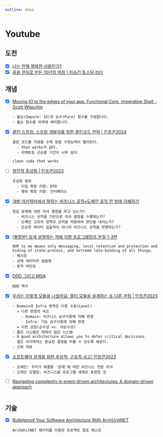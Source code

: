 ```yaml
---
outline: deep
---
```


# Youtube

## 도전
- [x] [나는 언제 행복한 사람인가?](https://www.youtube.com/watch?v=1zmnoElezRg)
- [x] [꿈을 현실로 만든 10년의 여정 | 이승건 토스팀 리더](https://www.youtube.com/watch?v=UogHHGN3U3Q)

## 개념
- [x] [Moving IO to the edges of your app: Functional Core, Imperative Shell - Scott Wlaschin](https://www.youtube.com/watch?v=P1vES9AgfC4)
  ```
  - 불순(Impure: IO)과 순수(Pure) 함수를 구분합니다.
  - 불순 함수를 외곽에 배치합니다.
  ```
- [x] [클린 스프링: 스프링 개발자를 위한 클린코드 전략 | 인프콘2024](https://www.youtube.com/watch?v=d3krJ4el8Hg)
  ```
  클린 코드를 지향할 수록 점점 구현능력이 떨어진다.
    - that works가 없다.
    - 리팩토링 선순환 기간이 너무 길다.

  clean code that works
  ```
- [ ] [점진적 추상화 | 인프콘2023](https://www.youtube.com/watch?v=dzDCToa0XNg)
  ```
  추상화 범위
    - 타입 확장 지향: DTO
    - 행위 확장 지향: 인터페이스
  ```
- [x] [개발 아키텍처에서 말하는 비즈니스 로직•도메인 로직 한 방에 이해하기](https://www.youtube.com/watch?v=gbzDG_2XQYk)
  ```
  현실 문제에 대한 의사 결정을 하고 있는가?
    - 비즈니스 규칙을 기반으로 의사 결정을 수행하는가?
    - 도메인 고유의 정책과 규칙을 적용하여 판단을 내리는가?
    - 단순한 데이터 입출력이 아니라 비즈니스 규칙을 반영하는가?
  ```
- [x] [[통합본] 쉽게 설명하는 객체 지향 프로그래밍의 본질 1-3편](https://www.youtube.com/watch?v=zgeCwYWzK-k)
  ```
  OOP to me means only messaging, local retention and protection and hiding of state-process, and extreme late-binding of all things.
  - 메시징
  - 상태 데이터의 캡슐화
  - 동적 바인딩
  ```
- [x] [DDD 그리고 MSA](https://www.youtube.com/watch?v=DOpt6IWU6LU)
  ```
  DDD 역사
  ```
- [x] [우리는 이렇게 모듈을 나눴어요: 멀티 모듈을 설계하는 또 다른 관점 | 인프콘2023](https://www.youtube.com/watch?v=uvG-amw2u2s)
  ```
  - Domain과 Infra 영역은 다른 수준(Level)
    = 다른 변경의 속도
      - Domain: 비즈니스 요구사항에 의해 변경
      - Infra: 기능 요구사항에 의해 변경
    = 다른 성질(순수성 vs. 비순수성)
  - 좋은 시스템은 제약이 많은 시스템
  - A good architecture allows you to defer critical decisions.
    좋은 아키텍처는 중요한 결정을 미룰 수 있도록 해준다.
  - 신뢰 자본
  ```
- [x] [소프트웨어 설계를 위한 추상적, 구조적 사고│인프콘2023](https://www.youtube.com/watch?v=EgLxbFmPRoU)
  ```
  - 도메인: 우리가 해결할 '문제'에 대한 비즈니스 전문 지식
  - 도메인 모델링: 비즈니스를 프로그램 세계로 표현한 것
  ```
- [ ] [Navigating complexity in event-driven architectures: A domain-driven approach](https://www.youtube.com/watch?v=HpFWRpyyvrk)
  ```
  ```

## 기술
- [x] [Bulletproof Your Software Architecture With ArchUnitNET](https://www.youtube.com/watch?v=R_srbvA6IQM)
  ```
  ArchUnitNET 패키지를 이용한 프로젝트 참조 테스트
  ```